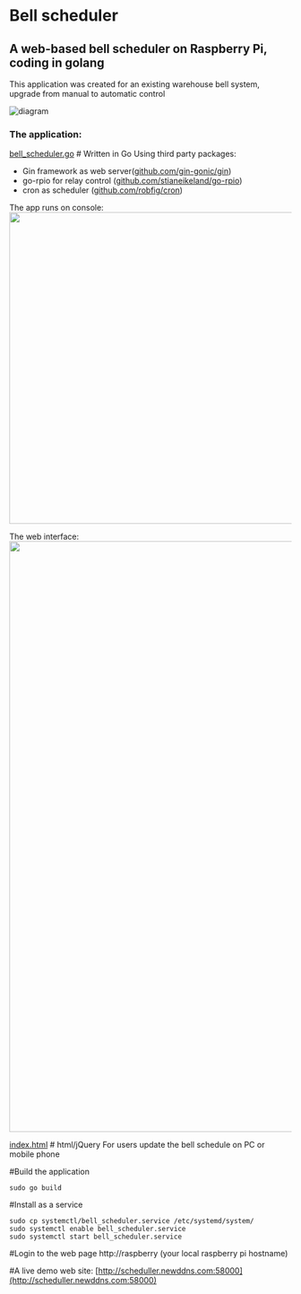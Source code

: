 # Bell scheduler
## A web-based bell scheduler on Raspberry Pi, coding in golang
This application was created for an existing warehouse bell system, upgrade from manual to automatic control

![diagram](https://raw.githubusercontent.com/qienhuang/bell_scheduler/master/snapshots/animation_bell_scheduler.gif)

### The application:

[bell_scheduler.go](https://github.com/qienhuang/bell_scheduler/blob/master/bell_scheduler.go)  # Written in Go
Using third party packages:
- Gin framework as web server([github.com/gin-gonic/gin](https://github.com/gin-gonic/gin))
- go-rpio for relay control ([github.com/stianeikeland/go-rpio](https://github.com/stianeikeland/go-rpio))
- cron as scheduler ([github.com/robfig/cron](https://github.com/robfig/cron))

The app runs on console:
<img src="https://raw.githubusercontent.com/qienhuang/bell_scheduler/master/snapshots/console.png" width="896" height="556">


The web interface:
<img src="https://raw.githubusercontent.com/qienhuang/bell_scheduler/master/snapshots/web_page.png" width="887" height="1054">


[index.html](https://github.com/qienhuang/bell_scheduler/blob/master/templates/index.html)  # html/jQuery
For users update the bell schedule on PC or mobile phone

#Build the application
```
sudo go build
```
#Install as a service
```
sudo cp systemctl/bell_scheduler.service /etc/systemd/system/
sudo systemctl enable bell_scheduler.service
sudo systemctl start bell_scheduler.service
```
#Login to the web page
http://raspberry  (your local raspberry pi hostname)

#A live demo web site:
[http://scheduller.newddns.com:58000](http://scheduller.newddns.com:58000)
